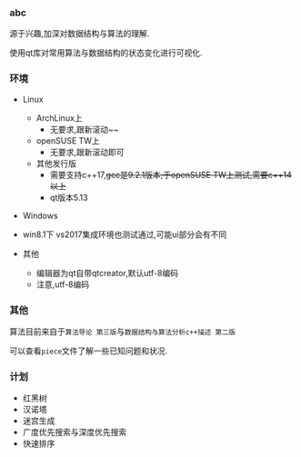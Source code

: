 ### abc

源于兴趣,加深对数据结构与算法的理解.

使用qt库对常用算法与数据结构的状态变化进行可视化.

### 环境

- Linux
  - ArchLinux上
    - 无要求,跟新滚动~~
  - openSUSE TW上
    - 无要求,跟新滚动即可
  - 其他发行版
    - 需要支持c++17,~~gcc是9.2.1版本;于openSUSE TW上测试,需要c++14以上~~
    - qt版本5.13

- Windows
- win8.1下 vs2017集成环境也测试通过,可能ui部分会有不同
- 其他
  - 编辑器为qt自带qtcreator,默认utf-8编码
  - 注意,utf-8编码

### 其他

算法目前来自于`算法导论 第三版`与`数据结构与算法分析c++描述 第二版`

可以查看`piece`文件了解一些已知问题和状况.

### 计划

- 红黑树
- 汉诺塔
- 迷宫生成
- 广度优先搜索与深度优先搜索
- 快速排序
